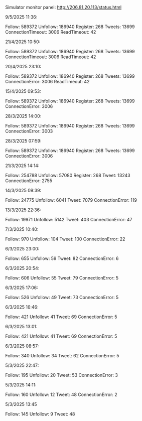 Simulator monitor panel: http://206.81.20.113/status.html

9/5/2025 11:36:

Follow: 589372
Unfollow: 186940
Register: 268
Tweets: 13699
ConnectionTimeout: 3006
ReadTimeout: 42

21/4/2025 10:50:

Follow: 589372
Unfollow: 186940
Register: 268
Tweets: 13699
ConnectionTimeout: 3006
ReadTimeout: 42

20/4/2025 23:10:

Follow: 589372
Unfollow: 186940
Register: 268
Tweets: 13699
ConnectionError: 3006
ReadTimeout: 42

15/4/2025 09:53:

Follow: 589372
Unfollow: 186940
Register: 268
Tweets: 13699
ConnectionError: 3006

28/3/2025 14:00:

Follow: 589372
Unfollow: 186940
Register: 268
Tweets: 13699
ConnectionError: 3003

28/3/2025 07:59:

Follow: 589372
Unfollow: 186940
Register: 268
Tweets: 13699
ConnectionError: 3006

21/3/2025 14:14:

Follow: 254788
Unfollow: 57080
Register: 268
Tweet: 13243
ConnectionError: 2755

14/3/2025 09:39:

Follow: 24775
Unfollow: 6041
Tweet: 7079
ConnectionError: 119

13/3/2025 22:36:

Follow: 19971
Unfollow: 5142
Tweet: 403
ConnectionError: 47

7/3/2025 10:40:

Follow: 970
Unfollow: 104
Tweet: 100
ConnectionError: 22

6/3/2025 23:00:

Follow: 655
Unfollow: 59
Tweet: 82
ConnectionError: 6


6/3/2025 20:54:

Follow: 606
Unfollow: 55
Tweet: 79
ConnectionError: 5


6/3/2025 17:06:

Follow: 526
Unfollow: 49
Tweet: 73
ConnectionError: 5


6/3/2025 16:46:

Follow: 421
Unfollow: 41
Tweet: 69
ConnectionError: 5


6/3/2025 13:01:

Follow: 421
Unfollow: 41
Tweet: 69
ConnectionError: 5


6/3/2025 08:57:

Follow: 340
Unfollow: 34
Tweet: 62
ConnectionError: 5


5/3/2025 22:47:

Follow: 195
Unfollow: 20
Tweet: 53
ConnectionError: 3


5/3/2025 14:11:

Follow: 160
Unfollow: 12
Tweet: 48
ConnectionError: 2


5/3/2025 13:45

Follow: 145
Unfollow: 9
Tweet: 48